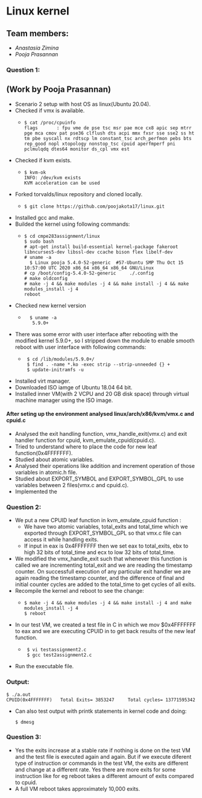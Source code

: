 Linux kernel
============
## **Team members**:
* *Anastasia Zimina*
* *Pooja Prasannan* 

### **Question 1**: 
## (Work by Pooja Prasannan)

* Scenario 2 setup with host OS as linux(Ubuntu 20.04).
* Checked if vmx is available.
  * ```
    $ cat /proc/cpuinfo
    flags		: fpu vme de pse tsc msr pae mce cx8 apic sep mtrr pge mca cmov pat pse36 clflush dts acpi mmx fxsr sse sse2 ss ht tm pbe syscall nx rdtscp lm constant_tsc arch_perfmon pebs bts rep_good nopl xtopology nonstop_tsc cpuid aperfmperf pni pclmulqdq dtes64 monitor ds_cpl vmx est
      ```
*  Checked if kvm exists.
    * ```
      $ kvm-ok 
      INFO: /dev/kvm exists
      KVM acceleration can be used
      ```
* Forked torvalds/linux repository and cloned locally.
    * ```
      $ git clone https://github.com/poojakota17/linux.git
      ``` 
* Installed gcc and make.   
* Builded the kernel using following commands:
    * ```
      $ cd cmpe283assignment/linux
      $ sudo bash
      # apt-get install build-essential kernel-package fakeroot libncurses5-dev libssl-dev ccache bison flex libelf-dev 
      # uname -a
        $ Linux pooja 5.4.0-52-generic  #57-Ubuntu SMP Thu Oct 15 10:57:00 UTC 2020 x86_64 x86_64 x86_64 GNU/Linux
      # cp /boot/config-5.4.0-52-generic     ./.config  
      # make oldconfig
      # make -j 4 && make modules -j 4 && make install -j 4 && make modules_install -j 4
      reboot
      ```
* Checked new kernel version
    * ```
        $ uname -a
         5.9.0+ 

* There was some error with user interface after rebooting with the modified kernel 5.9.0+, so I stripped down the module to enable smooth reboot with user interface with following commands:
     * ```
        $ cd /lib/modules/5.9.0+/
        $ find . -name *.ko -exec strip --strip-unneeded {} +
        $ update-initramfs -u
* Installed virt manager.
* Downloaded ISO iamge of Ubuntu 18.04 64 bit.
*  Installed inner VM(with 2 VCPU and 20 GB disk space) through virtual machine manager using the ISO image.
  
#### After seting up the environment analysed linux/arch/x86/kvm/vmx.c and cpuid.c
*   Analysed the exit handling function, vmx_handle_exit(vmx.c) and exit handler function for cpuid, kvm_emulate_cpuid(cpuid.c).
* Tried to understand where to place the code for new leaf function(0x4FFFFFFF). 
* Studied about atomic variables.
* Analysed their operations like addition  and increment operation of those variables in atomic.h file.
* Studied about EXPORT_SYMBOL and EXPORT_SYMBOL_GPL to use variables between 2 files(vmx.c and cpuid.c).
* Implemented the 

### **Question 2**:

* We put a new CPUID leaf function in
kvm_emulate_cpuid function : 
  * We have two atomic variables, total_exits and total_time which we exported through EXPORT_SYMBOL_GPL so that vmx.c file can access it while handling exits.
  * If input in eax is 0x4FFFFFFF then we set eax to total_exits, ebx to high 32 bits of total_time and ecx to low 32 bits of total_time.
* We modified the vmx_handle_exit such that whenever this function is called we are incrementing total_exit and we are reading the timestamp counter. On successfull execution of any particular exit handler we are again reading the timestamp counter, and the difference of final and initial counter cycles are added to the total_time to get cycles of all exits. 
* Recompile the kernel and reboot to see the change:
    * ```
      $ make -j 4 && make modules -j 4 && make install -j 4 and make modules_install -j 4
      $ reboot 
* In our test VM, we created a test file in C in which we mov $0x4FFFFFFF to eax and we are executing CPUID in to get back results of the new leaf function.
    * ``` 
       $ vi testassignment2.c
       $ gcc test2assignment2.c

* Run the executable file.
  
### **Output**:   
``` 
$ ./a.out
CPUID(0x4FFFFFFF)   Total Exits= 3853247	 Total cycles= 13771595342	
```
* Can also test output with printk statements in kernel code and doing:
  ```
  $ dmesg
### **Question 3**:

* Yes the exits increase at a stable rate if nothing is done on the test VM and the test file is executed again and again. But if we execute diferent type of instruction or commands in the test VM, the exits are different and change at a different rate. Yes there are more exits for some instruction like for eg reboot takes a different amount of exits compared to cpuid.
* A full VM reboot takes approximately 10,000 exits.


  


